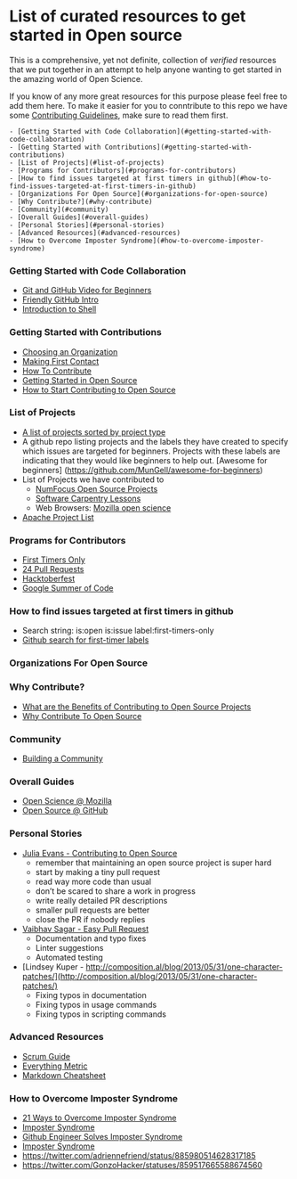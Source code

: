 # List of curated resources to get started in Open source
This is a comprehensive, yet not definite, collection of _verified_ resources that we put together in an attempt to help anyone wanting to get started in the amazing world of Open Science.

If you know of any more great resources for this purpose please feel free to add them here. To make it easier for you to conntribute to this repo we have some [Contributing Guidelines](./CONTRIBUTING.md), make sure to read them first.


<!-- TOC depthFrom:2 depthTo:6 withLinks:1 updateOnSave:1 orderedList:0 -->

	- [Getting Started with Code Collaboration](#getting-started-with-code-collaboration)
	- [Getting Started with Contributions](#getting-started-with-contributions)
	- [List of Projects](#list-of-projects)
	- [Programs for Contributors](#programs-for-contributors)
	- [How to find issues targeted at first timers in github](#how-to-find-issues-targeted-at-first-timers-in-github)
	- [Organizations For Open Source](#organizations-for-open-source)
	- [Why Contribute?](#why-contribute)
	- [Community](#community)
	- [Overall Guides](#overall-guides)
	- [Personal Stories](#personal-stories)
	- [Advanced Resources](#advanced-resources)
	- [How to Overcome Imposter Syndrome](#how-to-overcome-imposter-syndrome)

<!-- /TOC -->
### Getting Started with Code Collaboration
- [Git and GitHub Video for Beginners](http://www.dataschool.io/git-and-github-videos-for-beginners/)
- [Friendly GitHub Intro](https://joeyklee.github.io/friendly-github-intro/)
- [Introduction to Shell](https://www.datacamp.com/courses/introduction-to-shell-for-data-science)

### Getting Started with Contributions
- [Choosing an Organization](https://google.github.io/gsocguides/student/choosing-an-organization)
- [Making First Contact](https://google.github.io/gsocguides/student/making-first-contact)
- [How To Contribute](https://opensource.guide/how-to-contribute/)
- [Getting Started in Open Source](https://blog.newrelic.com/2014/05/05/open-source_gettingstarted/)
- [How to Start Contributing to Open Source](https://www.developer.com/open/how-to-start-contributing-to-open-source.html)
### List of Projects
 - [A list of projects sorted by project type](https://opensource.com/resources/projects-and-applications)
 - A github repo listing projects and the labels they have created to specify which issues are targeted for beginners.  Projects with these labels are indicating that they would like beginners to help out. [Awesome for beginners] (https://github.com/MunGell/awesome-for-beginners)
 - List of Projects we have contributed to
    - [NumFocus Open Source Projects](https://www.numfocus.org/open-source-projects/)
    - [Software Carpentry Lessons](https://software-carpentry.org/lessons/)
    - Web Browsers: [Mozilla open science](https://science.mozilla.org/projects)
 - [Apache Project List](https://www.apache.org/)
### Programs for Contributors
- [First Timers Only](http://www.firsttimersonly.com/)
- [24 Pull Requests](https://24pullrequests.com/)
- [Hacktoberfest](https://hacktoberfest.digitalocean.com/)
- [Google Summer of Code](https://developers.google.com/open-source/gsoc/)
### How to find issues targeted at first timers in github
 - Search string: is:open is:issue label:first-timers-only
 - [Github search for first-timer labels](https://github.com/issues?utf8=%E2%9C%93&q=is%3Aopen+is%3Aissue+label%3Afirst-timers-only)
### Organizations For Open Source
### Why Contribute?
- [What are the Benefits of Contributing to Open Source Projects](https://stackoverflow.com/questions/1152167/what-are-the-benefits-of-contributing-to-open-source-projects)
- [Why Contribute To Open Source](https://simpleprogrammer.com/2016/03/14/why-contribute-to-open-source/)
### Community
- [Building a Community](https://opensource.guide/building-community/)
### Overall Guides
- [Open Science @ Mozilla](https://mozillascience.github.io/open-science-leadership-workshop/index.html)
- [Open Source @ GitHub](https://opensource.guide/)
### Personal Stories
- [Julia Evans - Contributing to Open Source](https://jvns.ca/blog/2017/08/06/contributing-to-open-source/)
  * remember that maintaining an open source project is super hard
  * start by making a tiny pull request
  * read way more code than usual
  * don’t be scared to share a work in progress
  * write really detailed PR descriptions
  * smaller pull requests are better
  * close the PR if nobody replies
- [Vaibhav Sagar - Easy Pull Request](http://vaibhavsagar.com/blog/2017/07/31/easy-pull-requests/index.html)
  * Documentation and typo fixes
  * Linter suggestions
  * Automated testing
- [Lindsey Kuper - http://composition.al/blog/2013/05/31/one-character-patches/](http://composition.al/blog/2013/05/31/one-character-patches/)
  * Fixing typos in documentation
  * Fixing typos in usage commands
  * Fixing typos in scripting commands
### Advanced Resources
- [Scrum Guide](http://www.scrumguides.org/scrum-guide.html)
- [Everything Metric](https://opensource.guide/metrics/)
- [Markdown Cheatsheet](https://github.com/adam-p/markdown-here/wiki/Markdown-Cheatsheet)
### How to Overcome Imposter Syndrome
 - [21 Ways to Overcome Imposter Syndrome](https://startupbros.com/21-ways-overcome-impostor-syndrome/)
 - [Imposter Syndrome](https://brohrer.github.io/imposter_syndrome.html)
 - [Github Engineer Solves Imposter Syndrome](http://www.businessinsider.com/github-engineer-solves-imposter-syndrome-2015-5)
 - [Imposter Syndrome](https://github.com/dbgrandi/imposter-syndrome-talk/blob/master/imposter_syndrome.md)
 - https://twitter.com/adriennefriend/status/885980514628317185
 - https://twitter.com/GonzoHacker/statuses/859517665588674560
